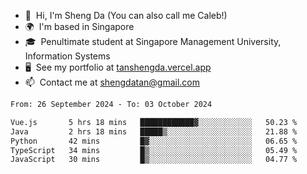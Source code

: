 <!---
tan-sd/tan-sd is a ✨ special ✨ repository because its `README.md` (this file) appears on your GitHub profile.
You can click the Preview link to take a look at your changes.
--->
- 👋  Hi, I'm Sheng Da (You can also call me Caleb!)
- 🌍  I'm based in Singapore
- 🎓  Penultimate student at Singapore Management University, Information Systems
- 🖥️  See my portfolio at [tanshengda.vercel.app](https://tanshengda.vercel.app/)
- 📫  Contact me at [shengdatan@gmail.com](mailto:shengdatan@gmail.com)

<!--START_SECTION:waka-->

```txt
From: 26 September 2024 - To: 03 October 2024

Vue.js       5 hrs 18 mins   ████████████▓░░░░░░░░░░░░   50.23 %
Java         2 hrs 18 mins   █████▒░░░░░░░░░░░░░░░░░░░   21.88 %
Python       42 mins         █▓░░░░░░░░░░░░░░░░░░░░░░░   06.65 %
TypeScript   34 mins         █▒░░░░░░░░░░░░░░░░░░░░░░░   05.49 %
JavaScript   30 mins         █▒░░░░░░░░░░░░░░░░░░░░░░░   04.77 %
```

<!--END_SECTION:waka-->
